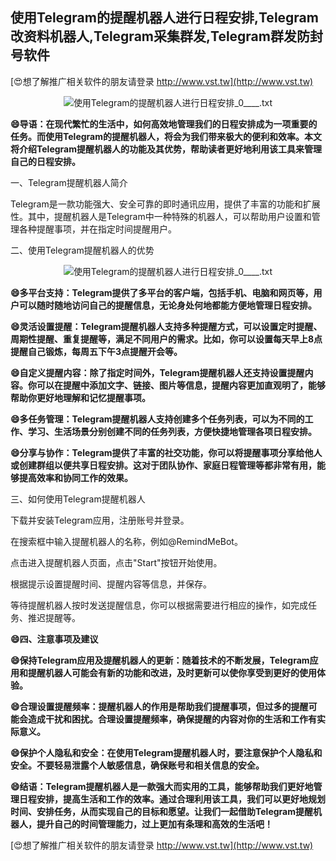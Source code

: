 ## **使用Telegram的提醒机器人进行日程安排,Telegram改资料机器人,Telegram采集群发,Telegram群发防封号软件**

[😍想了解推广相关软件的朋友请登录 http://www.vst.tw](http://www.vst.tw)

 <center><img src="https://vst.tw/MP4/tuiguang/png/8.png" alt="使用Telegram的提醒机器人进行日程安排_0____.txt"></center>

**😄导语：在现代繁忙的生活中，如何高效地管理我们的日程安排成为一项重要的任务。而使用Telegram的提醒机器人，将会为我们带来极大的便利和效率。本文将介绍Telegram提醒机器人的功能及其优势，帮助读者更好地利用该工具来管理自己的日程安排。**

一、Telegram提醒机器人简介

Telegram是一款功能强大、安全可靠的即时通讯应用，提供了丰富的功能和扩展性。其中，提醒机器人是Telegram中一种特殊的机器人，可以帮助用户设置和管理各种提醒事项，并在指定时间提醒用户。

二、使用Telegram提醒机器人的优势

 <center><img src="https://vst.tw/MP4/tuiguang/png/6.png" alt="使用Telegram的提醒机器人进行日程安排_0____.txt"></center>

**😄多平台支持：Telegram提供了多平台的客户端，包括手机、电脑和网页等，用户可以随时随地访问自己的提醒信息，无论身处何地都能方便地管理日程安排。**

**😄灵活设置提醒：Telegram提醒机器人支持多种提醒方式，可以设置定时提醒、周期性提醒、重复提醒等，满足不同用户的需求。比如，你可以设置每天早上8点提醒自己锻炼，每周五下午3点提醒开会等。**

**😄自定义提醒内容：除了指定时间外，Telegram提醒机器人还支持设置提醒内容。你可以在提醒中添加文字、链接、图片等信息，提醒内容更加直观明了，能够帮助你更好地理解和记忆提醒事项。**

**😄多任务管理：Telegram提醒机器人支持创建多个任务列表，可以为不同的工作、学习、生活场景分别创建不同的任务列表，方便快捷地管理各项日程安排。**

**😄分享与协作：Telegram提供了丰富的社交功能，你可以将提醒事项分享给他人或创建群组以便共享日程安排。这对于团队协作、家庭日程管理等都非常有用，能够提高效率和协同工作的效果。**

三、如何使用Telegram提醒机器人

下载并安装Telegram应用，注册账号并登录。

在搜索框中输入提醒机器人的名称，例如@RemindMeBot。

点击进入提醒机器人页面，点击"Start"按钮开始使用。

根据提示设置提醒时间、提醒内容等信息，并保存。

等待提醒机器人按时发送提醒信息，你可以根据需要进行相应的操作，如完成任务、推迟提醒等。

**😄四、注意事项及建议**

**😄保持Telegram应用及提醒机器人的更新：随着技术的不断发展，Telegram应用和提醒机器人可能会有新的功能和改进，及时更新可以使你享受到更好的使用体验。**

**😄合理设置提醒频率：提醒机器人的作用是帮助我们提醒事项，但过多的提醒可能会造成干扰和困扰。合理设置提醒频率，确保提醒的内容对你的生活和工作有实际意义。**

**😄保护个人隐私和安全：在使用Telegram提醒机器人时，要注意保护个人隐私和安全。不要轻易泄露个人敏感信息，确保账号和相关信息的安全。**

**😄结语：Telegram提醒机器人是一款强大而实用的工具，能够帮助我们更好地管理日程安排，提高生活和工作的效率。通过合理利用该工具，我们可以更好地规划时间、安排任务，从而实现自己的目标和愿望。让我们一起借助Telegram提醒机器人，提升自己的时间管理能力，过上更加有条理和高效的生活吧！**

[😍想了解推广相关软件的朋友请登录 http://www.vst.tw](http://www.vst.tw)



